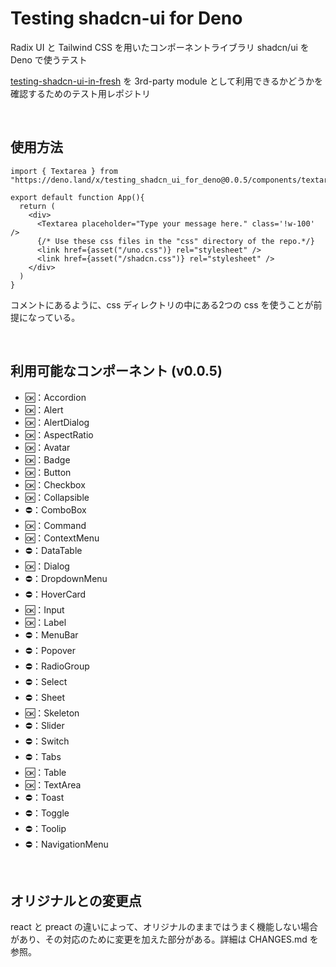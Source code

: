 # Testing shadcn-ui for Deno

Radix UI と Tailwind CSS を用いたコンポーネントライブラリ shadcn/ui を Deno で使うテスト

[testing-shadcn-ui-in-fresh](https://github.com/nikogoli/testing-shadcn-ui-in-fresh) を 3rd-party module として利用できるかどうかを確認するためのテスト用レポジトリ

<br>

## 使用方法
```
import { Textarea } from "https://deno.land/x/testing_shadcn_ui_for_deno@0.0.5/components/textarea.tsx"

export default function App(){
  return (
    <div>
      <Textarea placeholder="Type your message here." class='!w-100' />
      {/* Use these css files in the "css" directory of the repo.*/}
      <link href={asset("/uno.css")} rel="stylesheet" />
      <link href={asset("/shadcn.css")} rel="stylesheet" />
    </div>
  )
}
```
コメントにあるように、css ディレクトリの中にある2つの css を使うことが前提になっている。

<br>

## 利用可能なコンポーネント (v0.0.5)
- 🆗：Accordion
- 🆗：Alert
- 🆗：AlertDialog
- 🆗：AspectRatio
- 🆗：Avatar
- 🆗：Badge
- 🆗：Button
- 🆗：Checkbox
- 🆗：Collapsible
- ⛔：ComboBox
- 🆗：Command
- 🆗：ContextMenu
- ⛔：DataTable
- 🆗：Dialog
- ⛔：DropdownMenu
- ⛔：HoverCard
- 🆗：Input
- 🆗：Label
- ⛔：MenuBar
- ⛔：Popover
- ⛔：RadioGroup
- ⛔：Select
- ⛔：Sheet
- 🆗：Skeleton
- ⛔：Slider
- ⛔：Switch
- ⛔：Tabs
- 🆗：Table
- 🆗：TextArea
- ⛔：Toast
- ⛔：Toggle
- ⛔：Toolip
- ⛔：NavigationMenu
<br>

## オリジナルとの変更点
react と preact の違いによって、オリジナルのままではうまく機能しない場合があり、その対応のために変更を加えた部分がある。詳細は CHANGES.md を参照。
